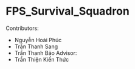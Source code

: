 # FPS_Survival_Squadron
Contributors:
+ Nguyễn Hoài Phúc
+ Trần Thanh Sang
+ Trần Thanh Bảo
Advisor:
+ Trần Thiện Kiến Thức
